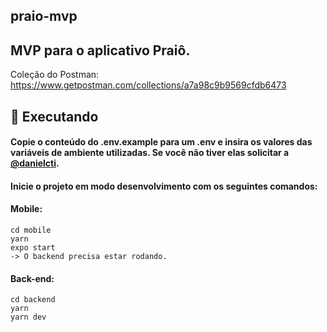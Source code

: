 ## praio-mvp
## MVP para o aplicativo Praiô.
Coleção do Postman: https://www.getpostman.com/collections/a7a98c9b9569cfdb6473

## :running: Executando
<h4>Copie o conteúdo do .env.example para um .env e insira os valores das variáveis de ambiente utilizadas. Se você não tiver elas solicitar a <a href="https://github.com/danielcti">@danielcti</a>.</h4>
<h4> Inicie o projeto em modo desenvolvimento com os seguintes comandos: </h4>

<h4> Mobile: </h4>

```
cd mobile
yarn
expo start
-> O backend precisa estar rodando.
```

<h4> Back-end: </h4>

```
cd backend
yarn
yarn dev
```

